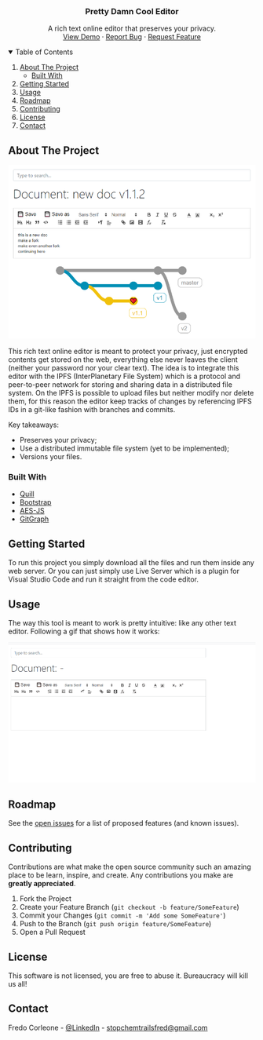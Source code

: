 <!-- PROJECT HEADER -->
<br />
<p align="center">

  <h3 align="center">Pretty Damn Cool Editor</h3>

  <p align="center">
    A rich text online editor that preserves your privacy.
    <br />
    <a href="https://4skinskywalker.github.io/pretty-damn-cool-editor/">View Demo</a>
    ·
    <a href="https://github.com/4skinSkywalker/pretty-damn-cool-editor/issues">Report Bug</a>
    ·
    <a href="https://github.com/4skinSkywalker/pretty-damn-cool-editor/issues">Request Feature</a>
  </p>
</p>



<!-- TABLE OF CONTENTS -->
<details open="open">
  <summary>Table of Contents</summary>
  <ol>
    <li>
      <a href="#about-the-project">About The Project</a>
      <ul>
        <li><a href="#built-with">Built With</a></li>
      </ul>
    </li>
    <li><a href="#getting-started">Getting Started</a></li>
    <li><a href="#usage">Usage</a></li>
    <li><a href="#roadmap">Roadmap</a></li>
    <li><a href="#contributing">Contributing</a></li>
    <li><a href="#license">License</a></li>
    <li><a href="#contact">Contact</a></li>
  </ol>
</details>



<!-- ABOUT THE PROJECT -->
## About The Project

[![Product Screenshot][product-screenshot]](https://github.com/4skinSkywalker/pretty-damn-cool-editor/)

This rich text online editor is meant to protect your privacy, just encrypted contents get stored on the web, everything else never leaves the client (neither your password nor your clear text).
The idea is to integrate this editor with the IPFS (InterPlanetary File System) which is a protocol and peer-to-peer network for storing and sharing data in a distributed file system.
On the IPFS is possible to upload files but neither modify nor delete them, for this reason the editor keep tracks of changes by referencing IPFS IDs in a git-like fashion with branches and commits.

Key takeaways:
* Preserves your privacy;
* Use a distributed immutable file system (yet to be implemented);
* Versions your files.



### Built With

* [Quill](https://quilljs.com/)
* [Bootstrap](https://getbootstrap.com)
* [AES-JS](https://github.com/ricmoo/aes-js)
* [GitGraph](https://gitgraphjs.com/)



<!-- GETTING STARTED -->
## Getting Started

To run this project you simply download all the files and run them inside any web server.
Or you can just simply use Live Server which is a plugin for Visual Studio Code and run it straight from the code editor.



<!-- USAGE -->
## Usage

The way this tool is meant to work is pretty intuitive: like any other text editor. Following a gif that shows how it works:

[![Product Demo][product-demo]](https://4skinskywalker.github.io/pretty-damn-cool-editor/)



<!-- ROADMAP -->
## Roadmap

See the [open issues](https://github.com/4skinSkywalker/pretty-damn-cool-editor/issues) for a list of proposed features (and known issues).



<!-- CONTRIBUTING -->
## Contributing

Contributions are what make the open source community such an amazing place to be learn, inspire, and create. Any contributions you make are **greatly appreciated**.

1. Fork the Project
2. Create your Feature Branch (`git checkout -b feature/SomeFeature`)
3. Commit your Changes (`git commit -m 'Add some SomeFeature'`)
4. Push to the Branch (`git push origin feature/SomeFeature`)
5. Open a Pull Request



<!-- LICENSE -->
## License

This software is not licensed, you are free to abuse it. Bureaucracy will kill us all!



<!-- CONTACT -->
## Contact

Fredo Corleone - [@LinkedIn](https://www.linkedin.com/in/f3d3r1c07r0774/) - stopchemtrailsfred@gmail.com



<!-- MARKDOWN LINKS & IMAGES -->
<!-- https://www.markdownguide.org/basic-syntax/#reference-style-links -->
[product-screenshot]: screenshot.png
[product-demo]: demo.gif
